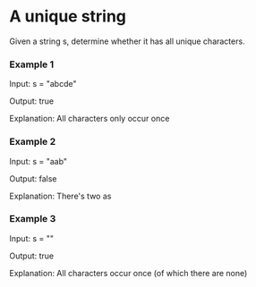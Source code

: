 # A unique string
Given a string s, determine whether it has all unique characters.

### Example 1
Input: s = "abcde"

Output: true

Explanation: All characters only occur once

### Example 2
Input: s = "aab"

Output: false

Explanation: There's two as

### Example 3
Input: s = ""

Output: true

Explanation: All characters occur once (of which there are none)
